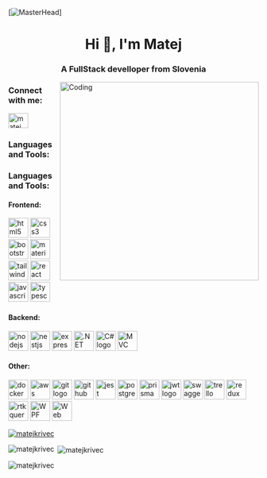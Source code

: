 [![MasterHead](https://cdn.hashnode.com/res/hashnode/image/upload/v1651780738440/58BeZKIl2.gif?w=1200&auto=format,compress&gif-q=60&format=webm&fm=png)]
<h1 align="center">Hi 👋, I'm Matej</h1>
<h3 align="center">A FullStack develloper from Slovenia</h3>

<img align="right" alt="Coding" width="400" src="https://raw.githubusercontent.com/gist/vininjr/d29bb07bdadb41e4b0923bc8fa748b1a/raw/88f20c9d749d756be63f22b09f3c4ac570bc5101/programming.gif">

<h3 align="left">Connect with me:</h3>
<p align="left">
<a href="https://linkedin.com/in/matej krivec" target="blank"><img align="center" src="https://raw.githubusercontent.com/rahuldkjain/github-profile-readme-generator/master/src/images/icons/Social/linked-in-alt.svg" alt="matej krivec" height="30" width="40" /></a>
</p>

<h3 align="left">Languages and Tools:</h3>
<h3 align="left">Languages and Tools:</h3>
<p align="left">
  <!-- Frontend -->
  <h4>Frontend:</h4>
  <img src="https://cdn.jsdelivr.net/gh/devicons/devicon/icons/html5/html5-original.svg" height="40" alt="html5 logo" />
  <img src="https://cdn.jsdelivr.net/gh/devicons/devicon/icons/css3/css3-original.svg" height="40" alt="css3 logo" />
  <img src="https://cdn.jsdelivr.net/gh/devicons/devicon/icons/bootstrap/bootstrap-original.svg" height="40" alt="bootstrap logo" />
  <img src="https://cdn.jsdelivr.net/gh/devicons/devicon/icons/materialui/materialui-original.svg" height="40" alt="materialui logo" />
  <img src="https://cdn.jsdelivr.net/gh/devicons/devicon/icons/tailwindcss/tailwindcss-original.svg" height="40" alt="tailwindcss logo" />
  <img src="https://cdn.jsdelivr.net/gh/devicons/devicon/icons/react/react-original.svg" height="40" alt="react logo" />
  <img src="https://cdn.jsdelivr.net/gh/devicons/devicon/icons/javascript/javascript-original.svg" height="40" alt="javascript logo" />
  <img src="https://cdn.jsdelivr.net/gh/devicons/devicon/icons/typescript/typescript-original.svg" height="40" alt="typescript logo" />
  
  <!-- Backend -->
  <h4>Backend:</h4>
  <img src="https://cdn.jsdelivr.net/gh/devicons/devicon/icons/nodejs/nodejs-original.svg" height="40" alt="nodejs logo" />
  <img src="https://cdn.jsdelivr.net/gh/devicons/devicon/icons/nestjs/nestjs-original.svg" height="40" alt="nestjs logo" />
  <img src="https://cdn.jsdelivr.net/gh/devicons/devicon/icons/express/express-original.svg" height="40" alt="express logo" />
  <img src="https://cdn.jsdelivr.net/gh/devicons/devicon/icons/dotnetcore/dotnetcore-original.svg" height="40" alt=".NET Core logo" />
  <img src="https://cdn.jsdelivr.net/gh/devicons/devicon/icons/csharp/csharp-original.svg" height="40" alt="C# logo" />
  <img src="https://cdn.jsdelivr.net/gh/devicons/devicon/icons/mvc/mvc-original.svg" height="40" alt="MVC logo" />
  
  <!-- Other -->
  <h4>Other:</h4>
  <img src="https://cdn.jsdelivr.net/gh/devicons/devicon/icons/docker/docker-original.svg" height="40" alt="docker logo" />
  <img src="https://cdn.jsdelivr.net/gh/devicons/devicon/icons/amazonwebservices/amazonwebservices-original.svg" height="40" alt="aws logo" />
  <img src="https://cdn.jsdelivr.net/gh/devicons/devicon/icons/git/git-original.svg" height="40" alt="git logo" />
  <img src="https://cdn.jsdelivr.net/gh/devicons/devicon/icons/github/github-original.svg" height="40" alt="github logo" />
  <img src="https://cdn.jsdelivr.net/gh/devicons/devicon/icons/jest/jest-plain.svg" height="40" alt="jest logo" />
  <img src="https://cdn.jsdelivr.net/gh/devicons/devicon/icons/postgresql/postgresql-original.svg" height="40" alt="postgresql logo" />
  <img src="https://cdn.jsdelivr.net/gh/devicons/devicon/icons/prisma/prisma-original-wordmark.svg" height="40" alt="prisma logo" />
  <img src="https://jwt.io/img/logo-asset.svg" height="40" alt="jwt logo" />
  <img src="https://cdn.jsdelivr.net/gh/devicons/devicon/icons/swagger/swagger-original-wordmark.svg" height="40" alt="swagger logo" />
  <img src="https://cdn.jsdelivr.net/gh/devicons/devicon/icons/trello/trello-plain.svg" height="40" alt="trello logo" />
  <img src="https://raw.githubusercontent.com/reduxjs/redux-toolkit/master/logo/logo.svg" height="40" alt="redux toolkit logo" />
  <img src="https://raw.githubusercontent.com/reduxjs/redux-toolkit/master/logo/logo.svg" height="40" alt="rtk query logo" />
  <img src="https://cdn.jsdelivr.net/gh/devicons/devicon/icons/wpf/wpf-original.svg" height="40" alt="WPF logo" />
  <img src="https://cdn.jsdelivr.net/gh/devicons/devicon/icons/webapi/webapi-original.svg" height="40" alt="Web API logo" />
</p>


<p align="left"> <a href="https://github.com/ryo-ma/github-profile-trophy"><img src="https://github-profile-trophy.vercel.app/?username=matejkrivec" alt="matejkrivec" /></a> </p>

<p><img align="left" src="https://github-readme-stats.vercel.app/api/top-langs?username=matejkrivec&show_icons=true&locale=en&layout=compact" alt="matejkrivec" /></p>

<p>&nbsp;<img align="center" src="https://github-readme-stats.vercel.app/api?username=matejkrivec&show_icons=true&locale=en" alt="matejkrivec" /></p>

<p><img align="center" src="https://github-readme-streak-stats.herokuapp.com/?user=matejkrivec&" alt="matejkrivec" /></p>
